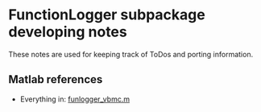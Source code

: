 # FunctionLogger subpackage developing notes

These notes are used for keeping track of ToDos and porting information.

## Matlab references
- Everything in: [funlogger_vbmc.m](https://github.com/lacerbi/vbmc/blob/master/misc/funlogger_vbmc.m)